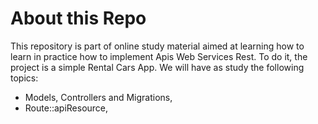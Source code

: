 # About this Repo

This repository is part of online study material aimed at learning how to learn in practice how to implement Apis Web Services Rest. To do it, the project is a simple Rental Cars App. We will have as study the following topics:

-   Models, Controllers and Migrations,
-   Route::apiResource,
